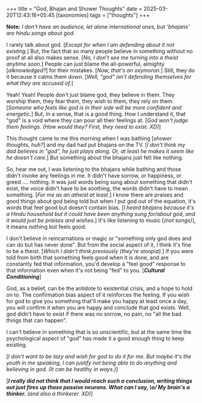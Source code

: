 +++
title = "God, Bhajan and Shower Thoughts"
date = 2025-03-20T12:43:16+05:45
[taxonomies]
tags = ["thoughts"]
+++

__Note:__ _I don't have an audience, let alone international ones, but 'bhajans' are hindu songs about god._

I rarely talk about god. [_Except for when I am defending about it not existing._]
But, the fact that so many people believe in something without no proof at all also
makes sense. [_No, I don't see me turning into a theist anytime soon._] People can
just blame the all-powerful, almighty [_alknowledged?_] for their mistakes.
[_Now, that's an oxymoron._] Still, they do it because it calms them down.
[_Well, "god" isn't defending themselves for what they are accused of._]

Yeah! Yeah! People don't just blame god, they believe in them. They worship
them, they fear them, they wish to them, they rely on them. [_Someone who
feels like god is in their side will be more confident and energetic._]
But, In a sense, that is a good thing. How I understand it, that "god" is a
void where they can pour all their feelings at. [_God won't judge them feelings.
(How would they? First, they need to exist. XD)_]

This thought came to me this morning when I was bathing [_shower thoughts, huh?_] and my
dad had put bhajans on the TV. [_I don't think my dad believes in "god", he just plays
along. Or, at least he makes it seem like he doesn't care._] But something about the bhajans
just felt like nothing.

So, hear me out, I was listening to the bhajans while bathing and those didn't invoke
any feelings in me. It didn't have sorrow, or happiness, or greed .... nothing. It was
just words being sung about something that didn't exist, the voice didn't have to be soothing,
the words didn't have to mean something. [_For me as an atheist at least._] I know there are
praises and good things about god being told but when I put god out of the equation, it's
words that feel good but doesn't contain bias. [_I heard bhajans because it's a Hindu household
but it could have been anything sung for/about god, and it would just be praises and wishes._]
It's like listening to music [_(not songs)_], it means nothing but feels good.

I don't believe in reincarnations or magic or "something only god does and can do but has never done". But from the
social aspect of it, I think it's fine to be a theist. [_Which I didn't think previously (they're stoopid)._]
If you were told from birth that something feels good when it is done, and are constantly fed that
information, you'd develop a "feel good" response to that information even when it's not being "fed"
to you. [___Cultural Conditioning___]

God, as a belief, can be the antidote to existential crisis, and a hope to hold on to. The confirmation
bias aspect of it reinforces the feeling. If you wish for god to give you something that'll make you
happy at least once a day, you will confirm it when you are happy and conclude that god exists. Well,
god didn't have to exist if there was no sorrow, no pain, no "all the bad things that can happen".

I can't believe in something that is so unscientific, but at the same time the psychological aspect
of "god" has made it a good enough thing to keep existing.

[_I don't want to be lazy and wish for god to do it for me. But maybe it's the youth in me speaking,
I can justify not being able to do anything and believing in god. (It can be healthy in ways.)_]

[___I really did not think that I would reach such a conclusion, writing things out just fires up those
passive neurons. What can I say, \o/ My brain's a thinker.__ (and also a thinkerer. XD)_]
